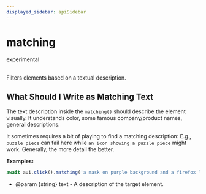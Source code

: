 ```yaml
---
displayed_sidebar: apiSidebar
---
```

# matching
<span class="theme-doc-version-badge badge badge--secondary">experimental</span><br/><br/>

Filters elements based on a textual description.

## What Should I Write as Matching Text
The text description inside the `matching()` should describe the element visually.
It understands color, some famous company/product names, general descriptions.

It sometimes requires a bit of playing to find a matching description:
E.g., `puzzle piece` can fail here while `an icon showing a puzzle piece` might work.
Generally, the more detail the better.

**Examples:** 
```typescript
await aui.click().matching('a mask on purple background and a firefox logo').exec()
```

   * @param \{string} text - A description of the target element.
